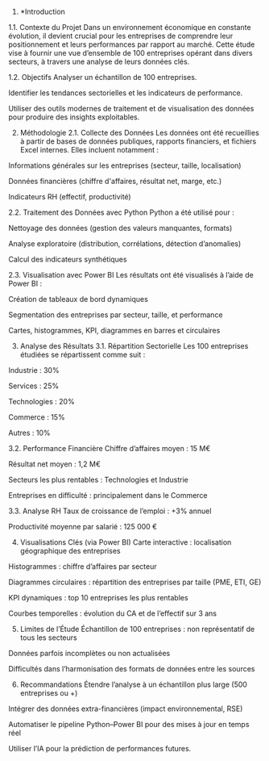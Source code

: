 1. *Introduction
   
1.1. Contexte du Projet
Dans un environnement économique en constante évolution, il devient crucial pour les entreprises de comprendre leur positionnement et leurs performances par rapport au marché. Cette étude vise à fournir une vue d’ensemble de 100 entreprises opérant dans divers secteurs, à travers une analyse de leurs données clés.

1.2. Objectifs
Analyser un échantillon de 100 entreprises.

Identifier les tendances sectorielles et les indicateurs de performance.

Utiliser des outils modernes de traitement et de visualisation des données pour produire des insights exploitables.

2. Méthodologie
2.1. Collecte des Données
Les données ont été recueillies à partir de bases de données publiques, rapports financiers, et fichiers Excel internes. Elles incluent notamment :

Informations générales sur les entreprises (secteur, taille, localisation)

Données financières (chiffre d'affaires, résultat net, marge, etc.)

Indicateurs RH (effectif, productivité)

2.2. Traitement des Données avec Python
Python a été utilisé pour :

Nettoyage des données (gestion des valeurs manquantes, formats)

Analyse exploratoire (distribution, corrélations, détection d’anomalies)

Calcul des indicateurs synthétiques

2.3. Visualisation avec Power BI
Les résultats ont été visualisés à l’aide de Power BI :

Création de tableaux de bord dynamiques

Segmentation des entreprises par secteur, taille, et performance

Cartes, histogrammes, KPI, diagrammes en barres et circulaires

3. Analyse des Résultats
3.1. Répartition Sectorielle
Les 100 entreprises étudiées se répartissent comme suit :

Industrie : 30%

Services : 25%

Technologies : 20%

Commerce : 15%

Autres : 10%

3.2. Performance Financière
Chiffre d’affaires moyen : 15 M€

Résultat net moyen : 1,2 M€

Secteurs les plus rentables : Technologies et Industrie

Entreprises en difficulté : principalement dans le Commerce

3.3. Analyse RH
Taux de croissance de l’emploi : +3% annuel

Productivité moyenne par salarié : 125 000 €

4. Visualisations Clés (via Power BI)
Carte interactive : localisation géographique des entreprises

Histogrammes : chiffre d’affaires par secteur

Diagrammes circulaires : répartition des entreprises par taille (PME, ETI, GE)

KPI dynamiques : top 10 entreprises les plus rentables

Courbes temporelles : évolution du CA et de l’effectif sur 3 ans

5. Limites de l’Étude
Échantillon de 100 entreprises : non représentatif de tous les secteurs

Données parfois incomplètes ou non actualisées

Difficultés dans l’harmonisation des formats de données entre les sources

6. Recommandations
Étendre l’analyse à un échantillon plus large (500 entreprises ou +)

Intégrer des données extra-financières (impact environnemental, RSE)

Automatiser le pipeline Python–Power BI pour des mises à jour en temps réel

Utiliser l’IA pour la prédiction de performances futures.
